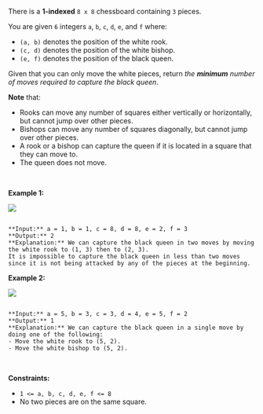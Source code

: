 There is a **1-indexed** `8 x 8` chessboard containing `3` pieces.


You are given `6` integers `a`, `b`, `c`, `d`, `e`, and `f` where:


* `(a, b)` denotes the position of the white rook.
* `(c, d)` denotes the position of the white bishop.
* `(e, f)` denotes the position of the black queen.


Given that you can only move the white pieces, return *the **minimum** number of moves required to capture the black queen*.


**Note** that:


* Rooks can move any number of squares either vertically or horizontally, but cannot jump over other pieces.
* Bishops can move any number of squares diagonally, but cannot jump over other pieces.
* A rook or a bishop can capture the queen if it is located in a square that they can move to.
* The queen does not move.


 


**Example 1:**


![](https://assets.leetcode.com/uploads/2023/12/21/ex1.png)

```

**Input:** a = 1, b = 1, c = 8, d = 8, e = 2, f = 3
**Output:** 2
**Explanation:** We can capture the black queen in two moves by moving the white rook to (1, 3) then to (2, 3).
It is impossible to capture the black queen in less than two moves since it is not being attacked by any of the pieces at the beginning.

```

**Example 2:**


![](https://assets.leetcode.com/uploads/2023/12/21/ex2.png)

```

**Input:** a = 5, b = 3, c = 3, d = 4, e = 5, f = 2
**Output:** 1
**Explanation:** We can capture the black queen in a single move by doing one of the following: 
- Move the white rook to (5, 2).
- Move the white bishop to (5, 2).

```

 


**Constraints:**


* `1 <= a, b, c, d, e, f <= 8`
* No two pieces are on the same square.


